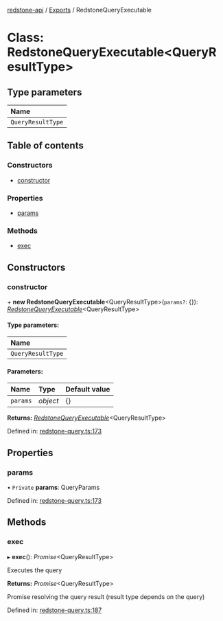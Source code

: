 [redstone-api](../README.md) / [Exports](../modules.md) / RedstoneQueryExecutable

# Class: RedstoneQueryExecutable<QueryResultType\>

## Type parameters

| Name |
| :------ |
| `QueryResultType` |

## Table of contents

### Constructors

- [constructor](redstonequeryexecutable.md#constructor)

### Properties

- [params](redstonequeryexecutable.md#params)

### Methods

- [exec](redstonequeryexecutable.md#exec)

## Constructors

### constructor

\+ **new RedstoneQueryExecutable**<QueryResultType\>(`params?`: {}): [*RedstoneQueryExecutable*](redstonequeryexecutable.md)<QueryResultType\>

#### Type parameters:

| Name |
| :------ |
| `QueryResultType` |

#### Parameters:

| Name | Type | Default value |
| :------ | :------ | :------ |
| `params` | *object* | {} |

**Returns:** [*RedstoneQueryExecutable*](redstonequeryexecutable.md)<QueryResultType\>

Defined in: [redstone-query.ts:173](https://github.com/redstone-finance/redstone-api/blob/3d4422c/src/redstone-query.ts#L173)

## Properties

### params

• `Private` **params**: QueryParams

Defined in: [redstone-query.ts:173](https://github.com/redstone-finance/redstone-api/blob/3d4422c/src/redstone-query.ts#L173)

## Methods

### exec

▸ **exec**(): *Promise*<QueryResultType\>

Executes the query

**Returns:** *Promise*<QueryResultType\>

Promise resolving the query result (result type depends on the query)

Defined in: [redstone-query.ts:187](https://github.com/redstone-finance/redstone-api/blob/3d4422c/src/redstone-query.ts#L187)
